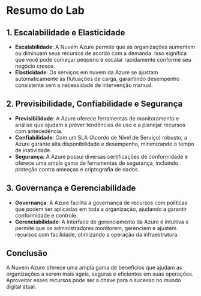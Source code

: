 # Resumo do Lab

## 1. Escalabilidade e Elasticidade

- **Escalabilidade**: A Nuvem Azure permite que as organizações aumentem ou diminuam seus recursos de acordo com a demanda. Isso significa que você pode começar pequeno e escalar rapidamente conforme seu negócio cresce.
- **Elasticidade**: Os serviços em nuvem da Azure se ajustam automaticamente às flutuações de carga, garantindo desempenho consistente sem a necessidade de intervenção manual.

## 2. Previsibilidade, Confiabilidade e Segurança

- **Previsibilidade**: A Azure oferece ferramentas de monitoramento e análise que ajudam a prever tendências de uso e a planejar recursos com antecedência.
- **Confiabilidade**: Com um SLA (Acordo de Nível de Serviço) robusto, a Azure garante alta disponibilidade e desempenho, minimizando o tempo de inatividade.
- **Segurança**: A Azure possui diversas certificações de conformidade e oferece uma ampla gama de ferramentas de segurança, incluindo proteção contra ameaças e criptografia de dados.

## 3. Governança e Gerenciabilidade

- **Governança**: A Azure facilita a governança de recursos com políticas que podem ser aplicadas em toda a organização, ajudando a garantir conformidade e controle.
- **Gerenciabilidade**: A interface de gerenciamento da Azure é intuitiva e permite que os administradores monitorem, gerenciem e ajustem recursos com facilidade, otimizando a operação da infraestrutura.

## Conclusão

A Nuvem Azure oferece uma ampla gama de benefícios que ajudam as organizações a serem mais ágeis, seguras e eficientes em suas operações. Aproveitar esses recursos pode ser a chave para o sucesso no mundo digital atual.
